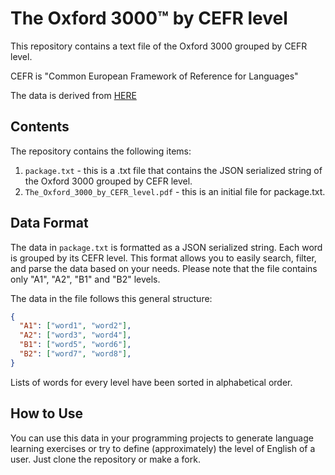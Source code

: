 # The Oxford 3000™ by CEFR level
This repository contains a text file of the Oxford 3000 grouped by CEFR level.

CEFR is "Common European Framework of Reference for Languages"

The data is derived from [HERE](https://www.oxfordlearnersdictionaries.com/external/pdf/wordlists/oxford-3000-5000/The_Oxford_3000_by_CEFR_level.pdf)

## Contents
The repository contains the following items:
1. `package.txt` - this is a .txt file that contains the JSON serialized string of the Oxford 3000 grouped by CEFR level.
2. `The_Oxford_3000_by_CEFR_level.pdf` - this is an initial file for package.txt.

## Data Format
The data in `package.txt` is formatted as a JSON serialized string. Each word is grouped by its CEFR level. This format allows you to easily search, filter, and parse the data based on your needs. Please note that the file contains only "A1", "A2", "B1" and "B2" levels.

The data in the file follows this general structure:

```json
{
  "A1": ["word1", "word2"],
  "A2": ["word3", "word4"],
  "B1": ["word5", "word6"],
  "B2": ["word7", "word8"],
}
```
Lists of words for every level have been sorted in alphabetical order.

## How to Use
You can use this data in your programming projects to generate language learning exercises or try to define (approximately) the level of English of a user.
Just clone the repository or make a fork.
